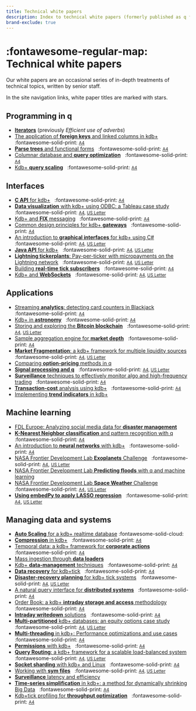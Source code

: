 ```yaml
---
title: Technical white papers
description: Index to technical white papers (formerly published as q for Gods)
brand-exclude: true
---
```

# :fontawesome-regular-map: Technical white papers


Our white papers are an occasional series of in-depth treatments of technical topics, written by senior staff.

In the site navigation links, white paper titles are marked with stars.


## Programming in q

-   [**Iterators**](iterators/index.md) (previously _Efficient use of adverbs_)
-   [The application of **foreign keys** and linked columns in kdb+](foreign-keys.md) &nbsp; :fontawesome-solid-print: [<small>A4</small>](/download/wp/the_application_of_foreign_keys_and_linked_columns_in_kdb.pdf)
-   [**Parse trees** and functional forms](parse-trees.md) &nbsp; :fontawesome-solid-print: [<small>A4</small>](/download/wp/parse_trees_and_functional_forms.pdf)
-   [Columnar database and **query optimization**](columnar-database/index.md) &nbsp; :fontawesome-solid-print: [<small>A4</small>](/download/wp/columnar_database_and_query_optimization.pdf)
-   [Kdb+ **query scaling**](query-scaling.md) &nbsp; :fontawesome-solid-print: [<small>A4</small>](/download/wp/kdb_query_scaling.pdf)


## Interfaces

-   [**C API** for kdb+](capi/index.md) &nbsp; :fontawesome-solid-print: [<small>A4</small>](/download/wp/c_api_for_kdb.pdf)
-   [**Data visualization** with kdb+ using ODBC: a Tableau case study](data-visualization/index.md) &nbsp; :fontawesome-solid-print: <small>[A4](/download/wp/data-visualization-a4.pdf), [US&nbsp;Letter](/download/wp/data-visualization-us.pdf)</small>
-   [Kdb+ and **FIX** messaging](fix-messaging.md) &nbsp; :fontawesome-solid-print: [<small>A4</small>](/download/wp/kdb_and_fix_messaging.pdf)
-   [Common design principles for kdb+ **gateways**](gateway-design/index.md) &nbsp; :fontawesome-solid-print: [<small>A4</small>](/download/wp/common_design_principles_for_kdb_gateways.pdf)
-   [An introduction to **graphical interfaces** for kdb+ using C#](gui/index.md) &nbsp; :fontawesome-solid-print: <small>[A4](/download/wp/csharp-gui-a4.pdf), [US&nbsp;Letter](/download/wp/csharp-gui-us.pdf)</small>
-   [**Java API** for kdb+](java-api/index.md) &nbsp; :fontawesome-solid-print: <small>[A4](/download/wp/java-api-a4.pdf), [US&nbsp;Letter](/download/wp/java-api-us.pdf)</small>
-   [**Lightning tickerplants**: Pay-per-ticker with micropayments on the Lightning network](lightning-tickerplants/index.md) &nbsp; :fontawesome-solid-print: <small>[A4](/download/wp/lightning-a4.pdf), [US&nbsp;Letter](/download/wp/lightning-us.pdf)</small>
-   [Building **real-time tick subscribers**](rt-tick/index.md) &nbsp; :fontawesome-solid-print: [<small>A4</small>](/download/wp/building_real_time_tick_subscribers.pdf)
-   [Kdb+ and **WebSockets**](websockets/index.md) &nbsp; :fontawesome-solid-print: <small>[A4](/download/wp/websockets-a4.pdf), [US&nbsp;Letter](/download/wp/websockets-us.pdf)</small>


## Applications

-   [Streaming **analytics**: detecting card counters in Blackjack](card-counters/index.md) &nbsp; :fontawesome-solid-print: [<small>A4</small>](/download/wp/card-counters-in-blackjack.pdf)
-   [Kdb+ in **astronomy**](astronomy.md) &nbsp; :fontawesome-solid-print: [<small>A4</small>](/download/wp/kdb_in_astronomy.pdf)
-   [Storing and exploring the **Bitcoin blockchain**](blockchain/index.md) &nbsp; :fontawesome-solid-print: <small>[A4](/download/wp/blockchain-a4.pdf), [US&nbsp;Letter](/download/wp/blockchain-us.pdf)</small>
-   [Sample aggregation engine for **market depth**](market-depth/index.md) &nbsp; :fontawesome-solid-print: [<small>A4</small>](/download/wp/sample_aggregation_engine_for_market_depth.pdf)
-   [**Market Fragmentation**: a kdb+ framework for multiple liquidity sources](market-fragmentation/index.md) &nbsp; :fontawesome-solid-print: <small>[A4](/download/wp/market-fragmentation-a4.pdf), [US&nbsp;Letter](/download/wp/market-fragmentation-us.pdf)</small>
-   [Comparing **option-pricing** methods in q](option-pricing/index.md)
-   [**Signal processing and q**](signal-processing/index.md) &nbsp; :fontawesome-solid-print: <small>[A4](/download/wp/signal-processing-a4.pdf), [US&nbsp;Letter](/download/wp/signal-processing-us.pdf)</small>
-   [**Surveillance** techniques to effectively monitor algo and high-frequency trading](surveillance/index.md) &nbsp; :fontawesome-solid-print: [<small>A4</small>](/download/wp/surveillance_techniques_to_effectively_monitor_algo_and_high_frequency_trading.pdf)
-   [**Transaction-cost** analysis using kdb+](transaction-cost.md) &nbsp; :fontawesome-solid-print: [<small>A4</small>](/download/wp/transaction_cost_analysis_using_kdb.pdf)
-   [Implementing **trend indicators** in kdb+](trend-indicators/index.md) 

## Machine learning

-   [FDL Europe: Analyzing social media data for **disaster management**](disaster-management/index.md) 
-   [**K-Nearest Neighbor classification** and pattern recognition with q](machine-learning/index.md) &nbsp; :fontawesome-solid-print: [<small>A4</small>](/download/wp/machine_learning_in_kdb.pdf)
-   [An introduction to **neural networks** with kdb+](neural-networks/index.md) &nbsp; :fontawesome-solid-print: <small>[A4](/download/wp/an_introduction_to_neural_networks_with_kdb.pdf)</small>
-   [NASA Frontier Development Lab **Exoplanets** Challenge](exoplanets/index.md) &nbsp; :fontawesome-solid-print: [<small>A4</small>](/download/wp/exoplanets-a4.pdf), [<small>US&nbsp;Letter</small>](/download/wp/exoplanets-us.pdf)
-   [NASA Frontier Development Lab **Predicting floods** with q and machine learning](disaster-floods/index.md)
-   [NASA Frontier Development Lab **Space Weather** Challenge](space-weather/index.md) &nbsp; :fontawesome-solid-print: [<small>A4</small>](/download/wp/space-weather-a4.pdf), [<small>US&nbsp;Letter</small>](/download/wp/space-weather-us.pdf)
-   [**Using embedPy to apply LASSO regression**](embedpy-lasso/index.md) &nbsp; :fontawesome-solid-print: [<small>A4</small>](/download/wp/embedpy-lasso-a4.pdf), [<small>US&nbsp;Letter</small>](/download/wp/embedpy-lasso-us.pdf)


## Managing data and systems

-   [**Auto Scaling** for a kdb+ realtime database](../cloud/autoscale/index.md) :fontawesome-solid-cloud:
-   [**Compression** in kdb+](compress/index.md) &nbsp; :fontawesome-solid-print: [<small>A4</small>](/download/wp/compression_in_kdb.pdf)
-   [Temporal data: a kdb+ framework for **corporate actions**](corporate-actions.md) &nbsp; :fontawesome-solid-print: [<small>A4</small>](/download/wp/temporal_data_a_kdb_framework_for_corporate_actions.pdf)
-   [Mass ingestion through **data loaders**](data-loaders/index.md) 
-   [Kdb+ **data-management** techniques](data-management.md) &nbsp; :fontawesome-solid-print: [<small>A4</small>](/download/wp/kdb_data_management_sample_customisation_techniques_with_amendments.pdf)
-   [**Data recovery** for kdb+tick](data-recovery.md) &nbsp; :fontawesome-solid-print: [<small>A4</small>](/download/wp/data_recovery_for_kdb_tick.pdf)
-   [**Disaster-recovery planning** for kdb+ tick systems](disaster-recovery/index.md) &nbsp; :fontawesome-solid-print: <small>[A4](/download/wp/disaster-recovery-a4.pdf), [US Letter](/download/wp/disaster-recovery-us.pdf) </small>
-   [A natural query interface for **distributed systems**](query-interface.md) &nbsp; :fontawesome-solid-print: [<small>A4</small>](/download/wp/a_natural_query_interface_for_distributed_systems.pdf)
-   [Order Book: a kdb+ **intraday storage and access** methodology](order-book.md) &nbsp; :fontawesome-solid-print: [<small>A4</small>](/download/wp/order_book_a_kdb_intraday_storage_and_access_methodology.pdf)
-   [**Intraday writedown** solutions](intraday-writedown/index.md) &nbsp; :fontawesome-solid-print: [<small>A4</small>](/download/wp/intraday_writedown_solutions.pdf)
-   [**Multi-partitioned** kdb+ databases: an equity options case study](multi-partitioned-dbs/index.md) &nbsp; :fontawesome-solid-print: <small>[A4](/download/wp/multi-partitioned-dbs-a4.pdf), [US Letter](/download/wp/multi-partitioned-dbs-us.pdf)</small>
-   [**Multi-threading** in kdb+: Performance optimizations and use cases](multi-thread/index.md) &nbsp; :fontawesome-solid-print: [<small>A4</small>](/download/wp/multi_threading_in_kdb_performance_optimisations_and_use_cases.pdf)
-   [**Permissions** with kdb+](permissions/index.md) &nbsp; :fontawesome-solid-print: [<small>A4</small>](/download/wp/permissions_with_kdb.pdf)
-   [**Query Routing**: a kdb+ framework for a scalable load-balanced system](query-routing/index.md) &nbsp; :fontawesome-solid-print: <small>[A4](/download/wp/query-routing-a4.pdf), [US&nbsp;Letter](/download/wp/query-routing-us.pdf)</small>
-   [**Socket sharding** with kdb+ and Linux](socket-sharding/index.md) &nbsp; :fontawesome-solid-print: [<small>A4</small>](/download/wp/socket-sharding.pdf)
-   [Working with **sym files**](symfiles.md) &nbsp; :fontawesome-solid-print: <small>[A4](/download/wp/symfiles-a4.pdf), [US&nbsp;Letter](/download/wp/symfiles-us.pdf)</small>
-   [**Surveillance** latency and efficiency](surveillance-latency/index.md)
-   [**Time-series simplification** in kdb+: a method for dynamically shrinking Big Data](ts-shrink/index.md) &nbsp; :fontawesome-solid-print: [<small>A4</small>](/download/wp/time_series_simplification_in_kdb_a_method_for_dynamically_shrinking_big_data.pdf)
-   [Kdb+tick profiling for **throughput optimization**](tick-profiling.md) &nbsp; :fontawesome-solid-print: [<small>A4</small>](/download/wp/kdbtick_profiling_for_throughput_optimization.pdf)
